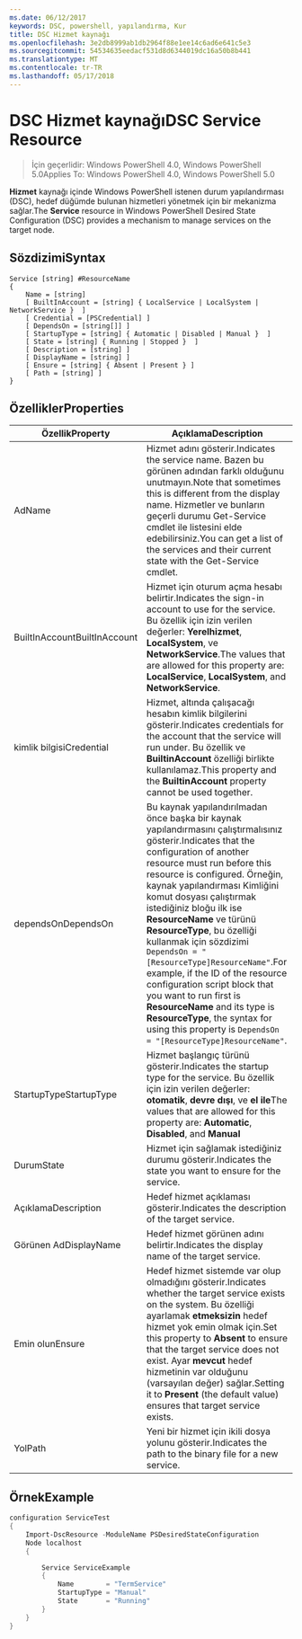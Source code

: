 ```yaml
---
ms.date: 06/12/2017
keywords: DSC, powershell, yapılandırma, Kur
title: DSC Hizmet kaynağı
ms.openlocfilehash: 3e2db8999ab1db2964f88e1ee14c6ad6e641c5e3
ms.sourcegitcommit: 54534635eedacf531d8d6344019dc16a50b8b441
ms.translationtype: MT
ms.contentlocale: tr-TR
ms.lasthandoff: 05/17/2018
---
```

# <a name="dsc-service-resource"></a><span data-ttu-id="51417-103">DSC Hizmet kaynağı</span><span class="sxs-lookup"><span data-stu-id="51417-103">DSC Service Resource</span></span>

> <span data-ttu-id="51417-104">İçin geçerlidir: Windows PowerShell 4.0, Windows PowerShell 5.0</span><span class="sxs-lookup"><span data-stu-id="51417-104">Applies To: Windows PowerShell 4.0, Windows PowerShell 5.0</span></span>


<span data-ttu-id="51417-105">**Hizmet** kaynağı içinde Windows PowerShell istenen durum yapılandırması (DSC), hedef düğümde bulunan hizmetleri yönetmek için bir mekanizma sağlar.</span><span class="sxs-lookup"><span data-stu-id="51417-105">The **Service** resource in Windows PowerShell Desired State Configuration (DSC) provides a mechanism to manage services on the target node.</span></span>

## <a name="syntax"></a><span data-ttu-id="51417-106">Sözdizimi</span><span class="sxs-lookup"><span data-stu-id="51417-106">Syntax</span></span>

```
Service [string] #ResourceName
{
    Name = [string]
    [ BuiltInAccount = [string] { LocalService | LocalSystem | NetworkService }  ]
    [ Credential = [PSCredential] ]
    [ DependsOn = [string[]] ]
    [ StartupType = [string] { Automatic | Disabled | Manual }  ]
    [ State = [string] { Running | Stopped }  ]
    [ Description = [string] ]
    [ DisplayName = [string] ]
    [ Ensure = [string] { Absent | Present } ]
    [ Path = [string] ]
}
```

## <a name="properties"></a><span data-ttu-id="51417-107">Özellikler</span><span class="sxs-lookup"><span data-stu-id="51417-107">Properties</span></span>

|  <span data-ttu-id="51417-108">Özellik</span><span class="sxs-lookup"><span data-stu-id="51417-108">Property</span></span>  |  <span data-ttu-id="51417-109">Açıklama</span><span class="sxs-lookup"><span data-stu-id="51417-109">Description</span></span>   |
|---|---|
| <span data-ttu-id="51417-110">Ad</span><span class="sxs-lookup"><span data-stu-id="51417-110">Name</span></span>| <span data-ttu-id="51417-111">Hizmet adını gösterir.</span><span class="sxs-lookup"><span data-stu-id="51417-111">Indicates the service name.</span></span> <span data-ttu-id="51417-112">Bazen bu görünen adından farklı olduğunu unutmayın.</span><span class="sxs-lookup"><span data-stu-id="51417-112">Note that sometimes this is different from the display name.</span></span> <span data-ttu-id="51417-113">Hizmetler ve bunların geçerli durumu Get-Service cmdlet ile listesini elde edebilirsiniz.</span><span class="sxs-lookup"><span data-stu-id="51417-113">You can get a list of the services and their current state with the Get-Service cmdlet.</span></span>|
| <span data-ttu-id="51417-114">BuiltInAccount</span><span class="sxs-lookup"><span data-stu-id="51417-114">BuiltInAccount</span></span>| <span data-ttu-id="51417-115">Hizmet için oturum açma hesabı belirtir.</span><span class="sxs-lookup"><span data-stu-id="51417-115">Indicates the sign-in account to use for the service.</span></span> <span data-ttu-id="51417-116">Bu özellik için izin verilen değerler: **Yerelhizmet**, **LocalSystem**, ve **NetworkService**.</span><span class="sxs-lookup"><span data-stu-id="51417-116">The values that are allowed for this property are: **LocalService**, **LocalSystem**, and **NetworkService**.</span></span>|
| <span data-ttu-id="51417-117">kimlik bilgisi</span><span class="sxs-lookup"><span data-stu-id="51417-117">Credential</span></span>| <span data-ttu-id="51417-118">Hizmet, altında çalışacağı hesabın kimlik bilgilerini gösterir.</span><span class="sxs-lookup"><span data-stu-id="51417-118">Indicates credentials for the account that the service will run under.</span></span> <span data-ttu-id="51417-119">Bu özellik ve __BuiltinAccount__ özelliği birlikte kullanılamaz.</span><span class="sxs-lookup"><span data-stu-id="51417-119">This property and the __BuiltinAccount__ property cannot be used together.</span></span>|
| <span data-ttu-id="51417-120">dependsOn</span><span class="sxs-lookup"><span data-stu-id="51417-120">DependsOn</span></span>| <span data-ttu-id="51417-121">Bu kaynak yapılandırılmadan önce başka bir kaynak yapılandırmasını çalıştırmalısınız gösterir.</span><span class="sxs-lookup"><span data-stu-id="51417-121">Indicates that the configuration of another resource must run before this resource is configured.</span></span> <span data-ttu-id="51417-122">Örneğin, kaynak yapılandırması Kimliğini komut dosyası çalıştırmak istediğiniz bloğu ilk ise __ResourceName__ ve türünü __ResourceType__, bu özelliği kullanmak için sözdizimi `DependsOn = "[ResourceType]ResourceName"`.</span><span class="sxs-lookup"><span data-stu-id="51417-122">For example, if the ID of the resource configuration script block that you want to run first is __ResourceName__ and its type is __ResourceType__, the syntax for using this property is `DependsOn = "[ResourceType]ResourceName"`.</span></span>|
| <span data-ttu-id="51417-123">StartupType</span><span class="sxs-lookup"><span data-stu-id="51417-123">StartupType</span></span>| <span data-ttu-id="51417-124">Hizmet başlangıç türünü gösterir.</span><span class="sxs-lookup"><span data-stu-id="51417-124">Indicates the startup type for the service.</span></span> <span data-ttu-id="51417-125">Bu özellik için izin verilen değerler: **otomatik**, **devre dışı**, ve **el ile**</span><span class="sxs-lookup"><span data-stu-id="51417-125">The values that are allowed for this property are: **Automatic**, **Disabled**, and **Manual**</span></span>|
| <span data-ttu-id="51417-126">Durum</span><span class="sxs-lookup"><span data-stu-id="51417-126">State</span></span>| <span data-ttu-id="51417-127">Hizmet için sağlamak istediğiniz durumu gösterir.</span><span class="sxs-lookup"><span data-stu-id="51417-127">Indicates the state you want to ensure for the service.</span></span>|
| <span data-ttu-id="51417-128">Açıklama</span><span class="sxs-lookup"><span data-stu-id="51417-128">Description</span></span> | <span data-ttu-id="51417-129">Hedef hizmet açıklaması gösterir.</span><span class="sxs-lookup"><span data-stu-id="51417-129">Indicates the description of the target service.</span></span>|
| <span data-ttu-id="51417-130">Görünen Ad</span><span class="sxs-lookup"><span data-stu-id="51417-130">DisplayName</span></span> | <span data-ttu-id="51417-131">Hedef hizmet görünen adını belirtir.</span><span class="sxs-lookup"><span data-stu-id="51417-131">Indicates the display name of the target service.</span></span>|
| <span data-ttu-id="51417-132">Emin olun</span><span class="sxs-lookup"><span data-stu-id="51417-132">Ensure</span></span> | <span data-ttu-id="51417-133">Hedef hizmet sistemde var olup olmadığını gösterir.</span><span class="sxs-lookup"><span data-stu-id="51417-133">Indicates whether the target service exists on the system.</span></span> <span data-ttu-id="51417-134">Bu özelliği ayarlamak **etmeksizin** hedef hizmet yok emin olmak için.</span><span class="sxs-lookup"><span data-stu-id="51417-134">Set this property to **Absent** to ensure that the target service does not exist.</span></span> <span data-ttu-id="51417-135">Ayar **mevcut** hedef hizmetinin var olduğunu (varsayılan değer) sağlar.</span><span class="sxs-lookup"><span data-stu-id="51417-135">Setting it to **Present** (the default value) ensures that target service exists.</span></span>|
| <span data-ttu-id="51417-136">Yol</span><span class="sxs-lookup"><span data-stu-id="51417-136">Path</span></span> | <span data-ttu-id="51417-137">Yeni bir hizmet için ikili dosya yolunu gösterir.</span><span class="sxs-lookup"><span data-stu-id="51417-137">Indicates the path to the binary file for a new service.</span></span>|

## <a name="example"></a><span data-ttu-id="51417-138">Örnek</span><span class="sxs-lookup"><span data-stu-id="51417-138">Example</span></span>

```powershell
configuration ServiceTest
{
    Import-DscResource -ModuleName PSDesiredStateConfiguration
    Node localhost
    {

        Service ServiceExample
        {
            Name        = "TermService"
            StartupType = "Manual"
            State       = "Running"
        }
    }
}
```